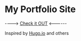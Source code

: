 # My Portfolio Site
----> [Check it OUT](https://sirlorrence.github.io/) <------

Inspired by [Hugo.io](https://hugo.io/) and others
